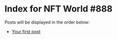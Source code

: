 # Index for NFT World #888
Posts will be displayed in the order below:

- [Your first post](./001-first.md)


